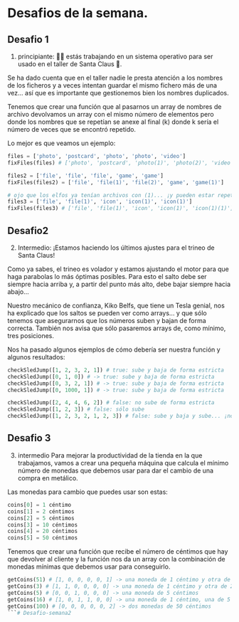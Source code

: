 # Desafios de la semana.

## Desafio 1
1. principiante:
👩‍💻 estás trabajando en un sistema operativo para ser usado en el taller de Santa Claus 🎅.

Se ha dado cuenta que en el taller nadie le presta atención a los nombres de los ficheros y a veces intentan guardar el mismo fichero más de una vez... así que es importante que gestionemos bien los nombres duplicados.

Tenemos que crear una función que al pasarnos un array de nombres de archivo devolvamos un array con el mismo número de elementos pero donde los nombres que se repetían se anexe al final (k) donde k sería el número de veces que se encontró repetido.

Lo mejor es que veamos un ejemplo:

```python
files = ['photo', 'postcard', 'photo', 'photo', 'video']
fixFiles(files) # ['photo', 'postcard', 'photo(1)', 'photo(2)', 'video']

files2 = ['file', 'file', 'file', 'game', 'game']
fixFiles(files2) = ['file', 'file(1)', 'file(2)', 'game', 'game(1)']

# ojo que los elfos ya tenían archivos con (1)... ¡y pueden estar repetidos!
files3 = ['file', 'file(1)', 'icon', 'icon(1)', 'icon(1)']
fixFiles(files3) # ['file', 'file(1)', 'icon', 'icon(1)', 'icon(1)(1)']
```

## Desafio2

2. Intermedio:
¡Estamos haciendo los últimos ajustes para el trineo de Santa Claus!

Como ya sabes, el trineo es volador y estamos ajustando el motor para que haga parabolas lo más óptimas posibles. Para esto el salto debe ser siempre hacia arriba y, a partir del punto más alto, debe bajar siempre hacia abajo...

Nuestro mecánico de confianza, Kiko Belfs, que tiene un Tesla genial, nos ha explicado que los saltos se pueden ver como arrays... y que sólo tenemos que asegurarnos que los números suben y bajan de forma correcta. También nos avisa que sólo pasaremos arrays de, como mínimo, tres posiciones.

Nos ha pasado algunos ejemplos de cómo debería ser nuestra función y algunos resultados:
```python
checkSledJump([1, 2, 3, 2, 1]) # true: sube y baja de forma estricta
checkSledJump([0, 1, 0]) # -> true: sube y baja de forma estricta
checkSledJump([0, 3, 2, 1]) # -> true: sube y baja de forma estricta
checkSledJump([0, 1000, 1]) # -> true: sube y baja de forma estricta

checkSledJump([2, 4, 4, 6, 2]) # false: no sube de forma estricta
checkSledJump([1, 2, 3]) # false: sólo sube
checkSledJump([1, 2, 3, 2, 1, 2, 3]) # false: sube y baja y sube... ¡no vale!
```

## Desafio 3
3. intermedio
Para mejorar la productividad de la tienda en la que trabajamos, vamos a crear una pequeña máquina que calcula el mínimo número de monedas que debemos usar para dar el cambio de una compra en metálico.

Las monedas para cambio que puedes usar son estas:
```python
coins[0] = 1 céntimo
coins[1] = 2 céntimos
coins[2] = 5 céntimos
coins[3] = 10 céntimos
coins[4] = 20 céntimos
coins[5] = 50 céntimos
```
Tenemos que crear una función que recibe el número de céntimos que hay que devolver al cliente y la función nos da un array con la combinación de monedas mínimas que debemos usar para conseguirlo.

```python
getCoins(51) # [1, 0, 0, 0, 0, 1] -> una moneda de 1 céntimo y otra de 50 céntimos
getCoins(3) # [1, 1, 0, 0, 0, 0] -> una moneda de 1 céntimo y otra de 2
getCoins(5) # [0, 0, 1, 0, 0, 0] -> una moneda de 5 céntimos
getCoins(16) # [1, 0, 1, 1, 0, 0] -> una moneda de 1 céntimo, una de 5 y una de 10
getCoins(100) # [0, 0, 0, 0, 0, 2] -> dos monedas de 50 céntimos
```# Desafio-semana2
